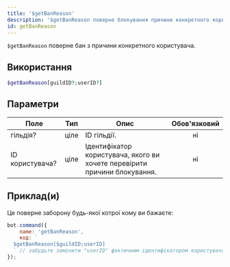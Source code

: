 ```yaml
---
title: '$getBanReason'
description: '$getBanReason поверне блокування причини конкретного користувача.'
id: getBanReason
---
```


`$getBanReason` поверне бан з причини конкретного користувача.

## Використання

```php
$getBanReason[guildID?;userID?]
```

## Параметри

| Поле            | Тип  | Опис                                                                      | Обов'язковий |
| --------------- | ---- | ------------------------------------------------------------------------- |:------------:|
| гільдія?        | ціле | ID гільдії.                                                               |      ні      |
| ID користувача? | ціле | Ідентифікатор користувача, якого ви хочете перевірити причини блокування. |      ні      |

## Приклад(и)

Це поверне заборону будь-якої котрої кому ви бажаєте:

```javascript
bot.command({
    name: 'getBanReason',
    код: `
  $getBanReason[$guildID;userID] 
  ` // забудьте замінити "userID" фактичним ідентифікатором користувача
});
```